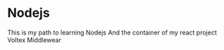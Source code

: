 # Nodejs
This is my path to learning Nodejs
And the container of my react project Voltex Middlewear
